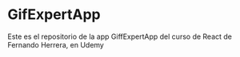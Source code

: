 # GifExpertApp

Este es el repositorio de la app GiffExpertApp del curso de React de Fernando Herrera, en Udemy